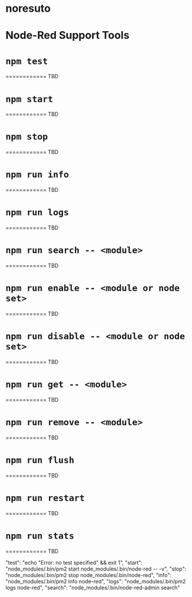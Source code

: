 # noresuto
Node-Red Support Tools
==========

# ``npm test``
============
TBD

# ``npm start``
============
TBD

# ``npm stop``
============
TBD

# ``npm run info``
============
TBD

# ``npm run logs``
============
TBD

# ``npm run search -- <module>``
============
TBD

# ``npm run enable -- <module or node set>``
============
TBD

# ``npm run disable -- <module or node set>``
============
TBD

# ``npm run get -- <module>``
============
TBD

# ``npm run remove -- <module>``
============
TBD

# ``npm run flush``
============
TBD

# ``npm run restart``
============
TBD

# ``npm run stats``
============
TBD




"test": "echo \"Error: no test specified\" && exit 1",
"start": "node_modules/.bin/pm2 start node_modules/.bin/node-red -- -v",
"stop": "node_modules/.bin/pm2 stop node_modules/.bin/node-red",
"info": "node_modules/.bin/pm2 info node-red",
"logs": "node_modules/.bin/pm2 logs node-red",
"search": "node_modules/.bin/node-red-admin search"
